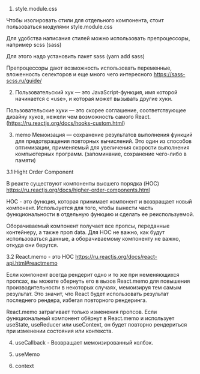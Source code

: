 1. style.module.css

Чтобы изолировать стили для отдельного компонента, стоит пользоваться модулями style.module.css

Для удобства написания стилей можно использовать препроцессоры, например scss (sass)

Для этого надо установить пакет sass (yarn add sass)

Препроцессоры дают возможность использовать переменные, вложенность селекторов и еще много чего интересного
https://sass-scss.ru/guide/

2. Пользовательский хук — это JavaScript-функция, имя которой начинается с «use», и которая может вызывать другие хуки.

Пользовательские хуки — это скорее соглашение, соответствующее дизайну хуков, нежели чем возможность самого React. (https://ru.reactjs.org/docs/hooks-custom.html)

3. memo
   Мемоизация — сохранение результатов выполнения функций для предотвращения повторных вычислений. Это один из способов оптимизации, применяемый для увеличения скорости выполнения компьютерных программ.
   (запоминание, сохранение чего-либо в памяти)

3.1 Hight Order Component

В реакте существуют компоненты высшего порядка (HOC)
https://ru.reactjs.org/docs/higher-order-components.html

HOC - это функция, которая принимает компонент и возвращает новый компонент.
Используется для того, чтобы вынести часть функциональности в отдельную функцию и сделать ее реиспользуемой.

Оборачиваемый компонент получает все пропсы, переданные контейнеру, а также проп data. Для HOC не важно, как будут использоваться данные, а оборачиваемому компоненту не важно, откуда они берутся.

3.2 React.memo - это HOC
https://ru.reactjs.org/docs/react-api.html#reactmemo

Если компонент всегда рендерит одно и то же при неменяющихся пропсах, вы можете обернуть его в вызов React.memo для повышения производительности в некоторых случаях, мемоизируя тем самым результат. Это значит, что React будет использовать результат последнего рендера, избегая повторного рендеринга.

React.memo затрагивает только изменения пропсов. Если функциональный компонент обёрнут в React.memo и использует useState, useReducer или useContext, он будет повторно рендериться при изменении состояния или контекста.

4. useCallback - Возвращает мемоизированный колбэк.

5. useMemo

6. context
